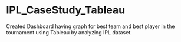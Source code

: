 # IPL_CaseStudy_Tableau
Created Dashboard having graph for best team and best player in the tournament using Tableau by analyzing IPL dataset.

